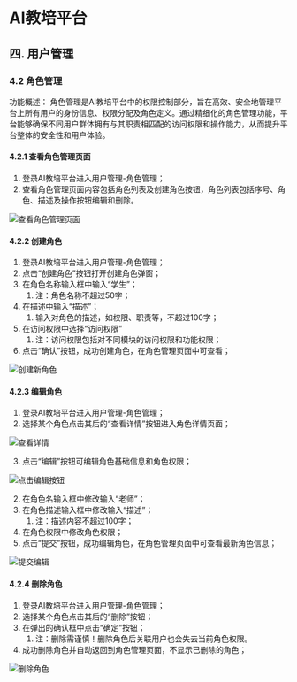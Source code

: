 # AI教培平台
## 四. 用户管理
### 4.2 角色管理
功能概述：
角色管理是AI教培平台中的权限控制部分，旨在高效、安全地管理平台上所有用户的身份信息、权限分配及角色定义。通过精细化的角色管理功能，平台能够确保不同用户群体拥有与其职责相匹配的访问权限和操作能力，从而提升平台整体的安全性和用户体验。

#### 4.2.1 查看角色管理页面
1. 登录AI教培平台进入用户管理-角色管理；
2. 查看角色管理页面内容包括角色列表及创建角色按钮，角色列表包括序号、角色、描述及操作按钮编辑和删除。

![查看角色管理页面](06-04user/06-04-02role/06-04-02-01roleview.png)

#### 4.2.2 创建角色
1. 登录AI教培平台进入用户管理-角色管理；
2. 点击“创建角色”按钮打开创建角色弹窗；
3. 在角色名称输入框中输入“学生”；
   1. 注：角色名称不超过50字；
4. 在描述中输入“描述”；
   1. 输入对角色的描述，如权限、职责等，不超过100字；
5. 在访问权限中选择“访问权限”
   1. 注：访问权限包括对不同模块的访问权限和功能权限；
6.  点击“确认”按钮，成功创建角色，在角色管理页面中可查看；
   
![创建新角色](06-04user/06-04-02role/06-04-02-02createrole.png)

#### 4.2.3 编辑角色
1. 登录AI教培平台进入用户管理-角色管理；
2. 选择某个角色点击其后的“查看详情”按钮进入角色详情页面；

![查看详情](06-04user/06-04-02role/06-04-02-03roledetails.png)

3. 点击“编辑”按钮可编辑角色基础信息和角色权限；

![点击编辑按钮](06-04user/06-04-02role/06-04-02-04editclick.png)

2. 在角色名输入框中修改输入“老师”；
3. 在角色描述输入框中修改输入“描述”；
   1. 注：描述内容不超过100字；
4. 在角色权限中修改角色权限；
5. 点击“提交”按钮，成功编辑角色，在角色管理页面中可查看最新角色信息；

![提交编辑](06-04user/06-04-02role/06-04-02-05editconfirm.png)

#### 4.2.4 删除角色
1. 登录AI教培平台进入用户管理-角色管理；
2. 选择某个角色点击其后的“删除”按钮；
3. 在弹出的确认框中点击“确定”按钮；
   1. 注：删除需谨慎！删除角色后关联用户也会失去当前角色权限。
4. 成功删除角色并自动返回到角色管理页面，不显示已删除的角色；

![删除角色](06-04user/06-04-02role/06-04-02-06deleterole.png)
